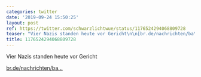 ```yaml
---
categories: twitter
date: '2019-09-24 15:50:25'
layout: post
ref: https://twitter.com/schwarzlichtwue/status/1176524294068809728
teaser: "Vier Nazis standen heute vor Gericht\n\n[br.de/nachrichten/ba\u2026](https://www.br.de/nachrichten/bayern/hohe-geldstrafen-wegen-volksverhetzung-bei-faschingszug,RczGDmW)"
title: 1176524294068809728
---
```

Vier Nazis standen heute vor Gericht

[br.de/nachrichten/ba…](https://www.br.de/nachrichten/bayern/hohe-geldstrafen-wegen-volksverhetzung-bei-faschingszug,RczGDmW)